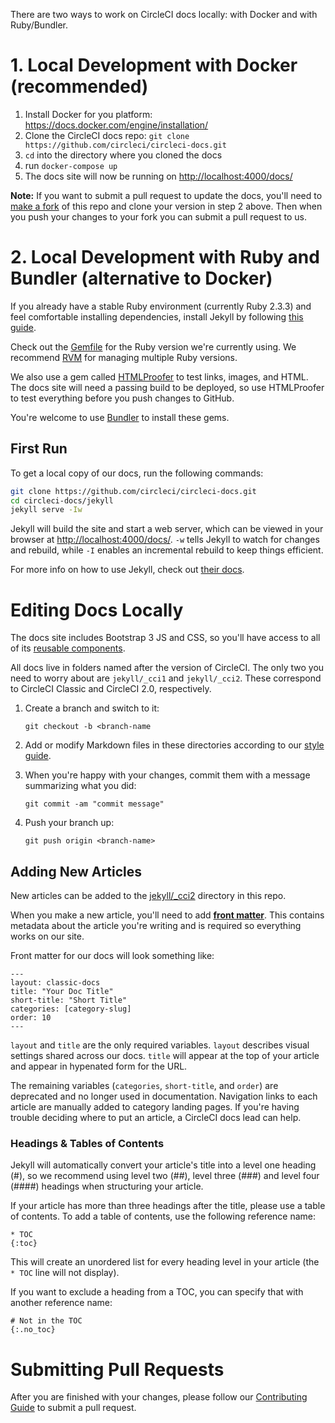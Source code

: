 There are two ways to work on CircleCI docs locally: with Docker and with Ruby/Bundler.

# 1. Local Development with Docker (recommended)

1. Install Docker for you platform: <https://docs.docker.com/engine/installation/>
2. Clone the CircleCI docs repo: `git clone https://github.com/circleci/circleci-docs.git`
3. `cd` into the directory where you cloned the docs
4. run `docker-compose up`
5. The docs site will now be running on <http://localhost:4000/docs/>

**Note:** If you want to submit a pull request to update the docs, you'll need to [make a fork](https://github.com/circleci/circleci-docs#fork-destination-box) of this repo and clone your version in step 2 above. Then when you push your changes to your fork you can submit a pull request to us.

# 2. Local Development with Ruby and Bundler (alternative to Docker)

If you already have a stable Ruby environment (currently Ruby 2.3.3) and feel comfortable installing dependencies, install Jekyll by following [this guide](https://jekyllrb.com/docs/installation/).

Check out the [Gemfile](Gemfile) for the Ruby version we're currently using. We recommend [RVM](https://rvm.io/) for managing multiple Ruby versions.

We also use a gem called [HTMLProofer](https://github.com/gjtorikian/html-proofer) to test links, images, and HTML. The docs site will need a passing build to be deployed, so use HTMLProofer to test everything before you push changes to GitHub.

You're welcome to use [Bundler](http://bundler.io/) to install these gems.

## First Run

To get a local copy of our docs, run the following commands:

```bash
git clone https://github.com/circleci/circleci-docs.git
cd circleci-docs/jekyll
jekyll serve -Iw
```

Jekyll will build the site and start a web server, which can be viewed in your browser at <http://localhost:4000/docs/>. `-w` tells Jekyll to watch for changes and rebuild, while `-I` enables an incremental rebuild to keep things efficient.

For more info on how to use Jekyll, check out [their docs](https://jekyllrb.com/docs/usage/).

# Editing Docs Locally

The docs site includes Bootstrap 3 JS and CSS, so you'll have access to all of its [reusable components](https://v4-alpha.getbootstrap.com/components/alerts/).

All docs live in folders named after the version of CircleCI. The only two you need to worry about are `jekyll/_cci1` and `jekyll/_cci2`. These correspond to CircleCI Classic and CircleCI 2.0, respectively.

1. Create a branch and switch to it:

    `git checkout -b <branch-name`

2. Add or modify Markdown files in these directories according to our [style guide](CONTRIBUTING#style-guide).

3. When you're happy with your changes, commit them with a message summarizing what you did:

    `git commit -am "commit message"`

4. Push your branch up:

    `git push origin <branch-name>`

## Adding New Articles

New articles can be added to the [jekyll/_cci2](https://github.com/circleci/circleci-docs/tree/master/jekyll/_cci2) directory in this repo.

When you make a new article, you'll need to add [**front matter**](https://jekyllrb.com/docs/frontmatter/). This contains metadata about the article you're writing and is required so everything works on our site.

Front matter for our docs will look something like:

```
---
layout: classic-docs
title: "Your Doc Title"
short-title: "Short Title"
categories: [category-slug]
order: 10
---
```

`layout` and `title` are the only required variables. `layout` describes visual settings shared across our docs. `title` will appear at the top of your article and appear in hypenated form for the URL.

The remaining variables (`categories`, `short-title`, and `order`) are deprecated and no longer used in documentation. Navigation links to each article are manually added to category landing pages. If you're having trouble deciding where to put an article, a CircleCI docs lead can help.

### Headings & Tables of Contents

Jekyll will automatically convert your article's title into a level one heading (#), so we recommend using level two (##), level three (###) and level four (####) headings when structuring your article.

If your article has more than three headings after the title, please use a table of contents. To add a table of contents, use the following reference name:

```
* TOC
{:toc}
```

This will create an unordered list for every heading level in your article (the `* TOC` line will not display).

If you want to exclude a heading from a TOC, you can specify that with another reference name:

```
# Not in the TOC
{:.no_toc}
```

# Submitting Pull Requests

After you are finished with your changes, please follow our [Contributing Guide](CONTRIBUTING.md) to submit a pull request.
